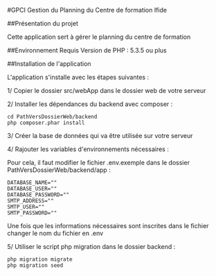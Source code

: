 #GPCI
Gestion du Planning du Centre de formation Ifide

##Présentation du projet

Cette application sert à gérer le planning du centre de formation

##Environnement Requis
Version de PHP : 5.3.5 ou plus


##Installation de l'application

L'application s'installe avec les étapes suivantes :

1/ Copier le dossier src/webApp dans le dossier web de votre serveur

2/ Installer les dépendances du backend avec composer :

````
cd PathVersDossierWeb/backend
php composer.phar install
````

3/ Créer la base de données qui va être utilisée sur votre serveur

4/ Rajouter les variables d'environnements nécessaires :

Pour cela, il faut modifier le fichier .env.exemple dans le dossier PathVersDossierWeb/backend/app :
````
DATABASE_NAME=""
DATABASE_USER=""
DATABASE_PASSWORD=""
SMTP_ADDRESS=""
SMTP_USER=""
SMTP_PASSWORD=""
````
Une fois que les informations nécessaires sont inscrites dans le fichier changer le nom du fichier en .env

5/ Utiliser le script php migration dans le dossier backend :

````
php migration migrate 
php migration seed
```` 